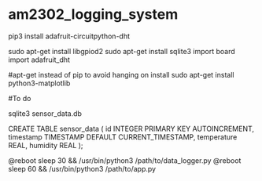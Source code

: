 # am2302_logging_system

pip3 install adafruit-circuitpython-dht

sudo apt-get install libgpiod2
sudo apt-get install sqlite3
import board
import adafruit_dht

#apt-get instead of pip to avoid hanging on install
sudo apt-get install python3-matplotlib 

#To do

sqlite3 sensor_data.db

CREATE TABLE sensor_data (
    id INTEGER PRIMARY KEY AUTOINCREMENT,
    timestamp TIMESTAMP DEFAULT CURRENT_TIMESTAMP,
    temperature REAL,
    humidity REAL
);

@reboot sleep 30 && /usr/bin/python3 /path/to/data_logger.py
@reboot sleep 60 && /usr/bin/python3 /path/to/app.py
